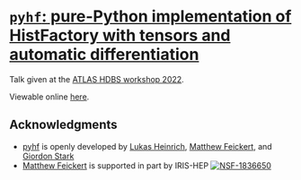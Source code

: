 # [`pyhf`: pure-Python implementation of HistFactory with tensors and automatic differentiation](https://indico.cern.ch/event/1132691/contributions/4994710/)

Talk given at the [ATLAS HDBS workshop 2022](https://indico.cern.ch/event/1132691/).

Viewable online [here](https://matthewfeickert.github.io/talk-atlas-hdbs-workshop-2022/index.html).

## Acknowledgments

- [pyhf](https://github.com/scikit-hep/pyhf) is openly developed by [Lukas Heinrich](https://github.com/lukasheinrich), [Matthew Feickert](http://www.matthewfeickert.com/), and [Giordon Stark](https://github.com/kratsg)
- [Matthew Feickert](http://www.matthewfeickert.com/) is supported in part by IRIS-HEP
[![NSF-1836650](https://img.shields.io/badge/NSF-1836650-blue.svg)](https://nsf.gov/awardsearch/showAward?AWD_ID=1836650)

